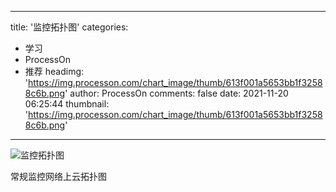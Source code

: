 
---
title: '监控拓扑图'
categories: 
 - 学习
 - ProcessOn
 - 推荐
headimg: 'https://img.processon.com/chart_image/thumb/613f001a5653bb1f32588c6b.png'
author: ProcessOn
comments: false
date: 2021-11-20 06:25:44
thumbnail: 'https://img.processon.com/chart_image/thumb/613f001a5653bb1f32588c6b.png'
---

<div>   
<img class="thumb" alt="监控拓扑图" src="https://img.processon.com/chart_image/thumb/613f001a5653bb1f32588c6b.png" referrerpolicy="no-referrer">
<p>常规监控网络上云拓扑图</p>  
</div>
            